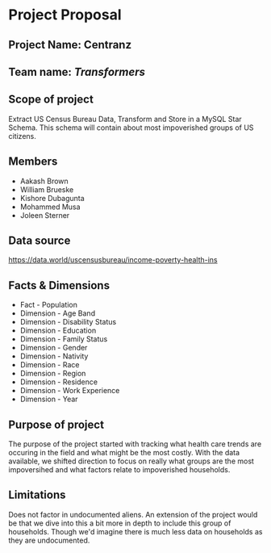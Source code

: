 # Project Proposal

## Project Name: **Centranz**

## Team name: **_Transformers_**

## Scope of project
Extract US Census Bureau Data, Transform and Store in a MySQL Star Schema. 
This schema will contain about most impoverished groups of US citizens. 

## Members
* Aakash Brown
* William Brueske
* Kishore Dubagunta
* Mohammed Musa
* Joleen Sterner

## Data source
https://data.world/uscensusbureau/income-poverty-health-ins

## Facts & Dimensions

* Fact - Population
* Dimension - Age Band
* Dimension - Disability Status
* Dimension - Education
* Dimension - Family Status
* Dimension - Gender
* Dimension - Nativity
* Dimension - Race
* Dimension - Region
* Dimension - Residence
* Dimension - Work Experience
* Dimension - Year

## Purpose of project
The purpose of the project started with tracking what health care trends are occuring in the field and what might be the most costly. With the data available, we shifted direction to focus on really what groups are the most impoversihed and what factors relate to impoverished households. 

## Limitations
Does not factor in undocumented aliens. An extension of the project would be that we dive into this a bit more in depth to include this group of households. Though we'd imagine there is much less data on households as they are undocumented. 
